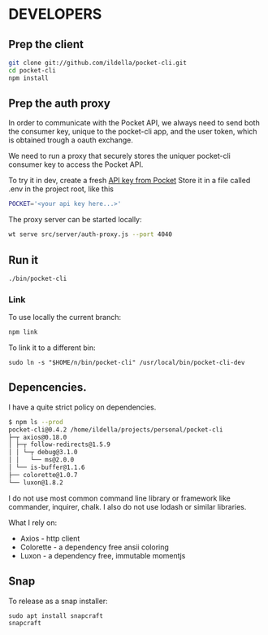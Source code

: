 # DEVELOPERS

## Prep the client

```bash
git clone git://github.com/ildella/pocket-cli.git
cd pocket-cli
npm install
```

## Prep the auth proxy

In order to communicate with the Pocket API, we always need to send both the consumer key, unique to the pocket-cli app, and the user token, which is obtained trough a oauth exchange. 

We need to run a proxy that securely stores the uniquer pocket-cli consumer key to access the Pocket API.

To try it in dev, create a fresh [API key from Pocket](https://getpocket.com/developer/apps/new)
Store it in a file called .env in the project root, like this

```bash
POCKET='<your api key here...>'
```

The proxy server can be started locally:

```bash
wt serve src/server/auth-proxy.js --port 4040
```

## Run it

```bash
./bin/pocket-cli
```

### Link

To use locally the current branch:

```bash
npm link
```

To link it to a different bin:

```
sudo ln -s "$HOME/n/bin/pocket-cli" /usr/local/bin/pocket-cli-dev
```

## Depencencies. 
  
I have a quite strict policy on dependencies.

```bash
$ npm ls --prod
pocket-cli@0.4.2 /home/ildella/projects/personal/pocket-cli
├─┬ axios@0.18.0
│ ├─┬ follow-redirects@1.5.9
│ │ └─┬ debug@3.1.0
│ │   └── ms@2.0.0
│ └── is-buffer@1.1.6
├── colorette@1.0.7
└── luxon@1.8.2
```

I do not use most common command line library or framework like commander, inquirer, chalk. I also do not use lodash or similar libraries.

What I rely on:

  - Axios - http client
  - Colorette - a dependency free ansii coloring
  - Luxon - a dependency free, immutable momentjs

## Snap

To release as a snap installer:

```shell
sudo apt install snapcraft
snapcraft
```
